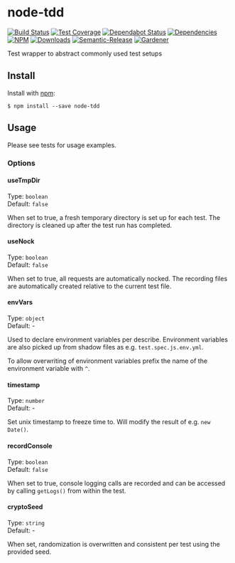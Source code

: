 # node-tdd

[![Build Status](https://circleci.com/gh/blackflux/node-tdd.png?style=shield)](https://circleci.com/gh/blackflux/node-tdd)
[![Test Coverage](https://img.shields.io/coveralls/blackflux/node-tdd/master.svg)](https://coveralls.io/github/blackflux/node-tdd?branch=master)
[![Dependabot Status](https://api.dependabot.com/badges/status?host=github&repo=blackflux/node-tdd)](https://dependabot.com)
[![Dependencies](https://david-dm.org/blackflux/node-tdd/status.svg)](https://david-dm.org/blackflux/node-tdd)
[![NPM](https://img.shields.io/npm/v/node-tdd.svg)](https://www.npmjs.com/package/node-tdd)
[![Downloads](https://img.shields.io/npm/dt/node-tdd.svg)](https://www.npmjs.com/package/node-tdd)
[![Semantic-Release](https://github.com/blackflux/js-gardener/blob/master/assets/icons/semver.svg)](https://github.com/semantic-release/semantic-release)
[![Gardener](https://github.com/blackflux/js-gardener/blob/master/assets/badge.svg)](https://github.com/blackflux/js-gardener)

Test wrapper to abstract commonly used test setups


## Install

Install with [npm](https://www.npmjs.com/):

    $ npm install --save node-tdd

## Usage

Please see tests for usage examples.

### Options

#### useTmpDir

Type: `boolean`<br>
Default: `false`

When set to true, a fresh temporary directory is set up for each test. The directory is cleaned up after the test run has completed.

#### useNock

Type: `boolean`<br>
Default: `false`

When set to true, all requests are automatically nocked. The recording files are automatically created relative to the current test file.

#### envVars

Type: `object`<br>
Default: -

Used to declare environment variables per describe. Environment variables are also picked up from shadow files as e.g. `test.spec.js.env.yml`.

To allow overwriting of environment variables prefix the name of the environment variable with `^`.

#### timestamp

Type: `number`<br>
Default: -

Set unix timestamp to freeze time to. Will modify the result of e.g. `new Date()`.

#### recordConsole

Type: `boolean`<br>
Default: `false`

When set to true, console logging calls are recorded and can be accessed by calling `getLogs()` from within the test.

#### cryptoSeed

Type: `string`<br>
Default: -

When set, randomization is overwritten and consistent per test using the provided seed.
